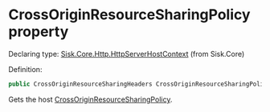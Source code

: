 <!--

Copyrights 2023 Sisk Framework - CypherPotato
Published under MIT license

!!! DO NOT EDIT THIS FILE !!!
This file was generated by a tool in the Sisk package. To edit the information in this documentation,
edit the XML documentation present in the Sisk source code.

-->


# CrossOriginResourceSharingPolicy property

Declaring type: [Sisk.Core.Http.HttpServerHostContext](/read?q=/contents/spec/Sisk.Core.Http.HttpServerHostContext.md) (from Sisk.Core)


Definition:

```cs
public CrossOriginResourceSharingHeaders CrossOriginResourceSharingPolicy { get; }
```

Gets the host <a href="/read?q=/contents/spec/Sisk.Core.Http.HttpServerHostContext.md">CrossOriginResourceSharingPolicy</a>.

